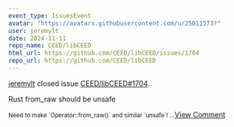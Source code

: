 ```yaml
---
event_type: IssuesEvent
avatar: "https://avatars.githubusercontent.com/u/25011573?"
user: jeremylt
date: 2024-11-11
repo_name: CEED/libCEED
html_url: https://github.com/CEED/libCEED/issues/1704
repo_url: https://github.com/CEED/libCEED
---
```


<a href='https://github.com/jeremylt' target='_blank'>jeremylt</a> closed issue <a href='https://github.com/CEED/libCEED/issues/1704' target='_blank'>CEED/libCEED#1704</a>.

<p>Rust from_raw should be unsafe</p><small>Need to make `Operator::from_raw()` and similar `unsafe`!...</small><a href='https://github.com/CEED/libCEED/issues/1704' target='_blank'>View Comment</a>